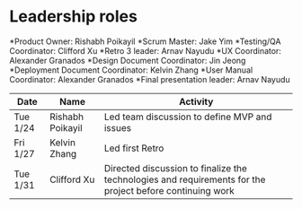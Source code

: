 # Leadership roles

*Product Owner: Rishabh Poikayil
*Scrum Master: Jake Yim
*Testing/QA Coordinator: Clifford Xu
*Retro 3 leader: Arnav Nayudu
*UX Coordinator: Alexander Granados
*Design Document Coordinator: Jin Jeong
*Deployment Document Coordinator: Kelvin Zhang
*User Manual Coordinator: Alexander Granados
*Final presentation leader: Arnav Nayudu



| Date      | Name              | Activity                                               |
|-----------|-------------------|--------------------------------------------------------|
| Tue 1/24  | Rishabh Poikayil  | Led team discussion to define MVP and issues                     
| Fri 1/27  | Kelvin Zhang      | Led first Retro           
| Tue 1/31  | Clifford Xu       | Directed discussion to finalize the technologies and requirements for the project before continuing work
